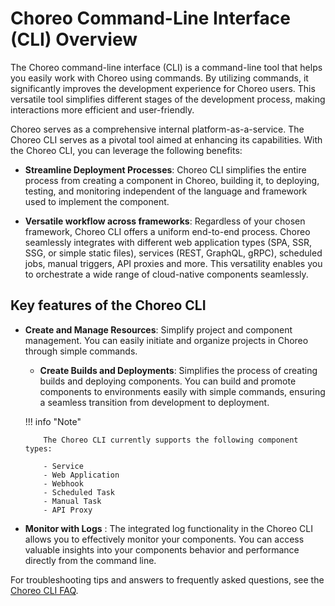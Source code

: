 # Choreo Command-Line Interface (CLI) Overview

The Choreo command-line interface (CLI) is a command-line tool that helps you easily work with Choreo using commands. By utilizing commands, it significantly improves the development experience for Choreo users. This versatile tool simplifies different stages of the development process, making interactions more efficient and user-friendly.

Choreo serves as a comprehensive internal platform-as-a-service. The Choreo CLI serves as a pivotal tool aimed at enhancing its capabilities. With the Choreo CLI, you can leverage the following benefits: 

- **Streamline Deployment Processes**: Choreo CLI simplifies the entire process from creating a component in Choreo, building it, to deploying, testing, and monitoring independent of the language and framework used to implement the component.

- **Versatile workflow across frameworks**: Regardless of your chosen framework, Choreo CLI offers a uniform end-to-end process. Choreo seamlessly integrates with different web application types (SPA, SSR, SSG, or simple static files), services (REST, GraphQL, gRPC), scheduled jobs, manual triggers, API proxies and more. This versatility enables you to orchestrate a wide range of cloud-native components seamlessly.

## Key features of the Choreo CLI

- **Create and Manage Resources**: Simplify project and component management. You can easily initiate and organize projects in Choreo through simple commands.

   - **Create Builds and Deployments**: Simplifies the process of creating builds and deploying components. You can build and promote components to environments easily with simple commands, ensuring a seamless transition from development to deployment.

    !!! info "Note"

          The Choreo CLI currently supports the following component types:

          - Service
          - Web Application
          - Webhook
          - Scheduled Task
          - Manual Task
          - API Proxy

- **Monitor with Logs** : The integrated log functionality in the Choreo CLI allows you to effectively monitor your components. You can access valuable insights into your components behavior and performance directly from the command line.

For troubleshooting tips and answers to frequently asked questions, see the [Choreo CLI FAQ](../references/faq.md#choreo-cli).
